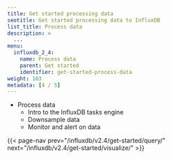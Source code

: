 ```yaml
---
title: Get started processing data
seotitle: Get started processing data to InfluxDB
list_title: Process data
description: >
  ...
menu:
  influxdb_2_4:
    name: Process data
    parent: Get started
    identifier: get-started-process-data
weight: 103
metadata: [4 / 5]
---
```


- Process data
  - Intro to the InfluxDB tasks engine
  - Downsample data
  - Monitor and alert on data

{{< page-nav prev="/influxdb/v2.4/get-started/query/" next="/influxdb/v2.4/get-started/visualize/" >}}

<!--
### Process data

Use InfluxDB tasks to process and downsample data. See [Process data](/influxdb/v2.4/process-data/).

### Monitor and alert

Monitor your data and sends alerts based on specified logic.
See [Monitor and alert](/influxdb/v2.4/monitor-alert/).
-->
